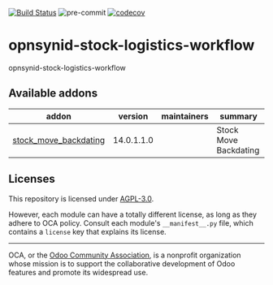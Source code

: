 [![Build Status](https://travis-ci.com/open-synergy/opnsynid-stock-logistics-workflow.svg?branch=14.0)](https://travis-ci.com/open-synergy/opnsynid-stock-logistics-workflow)
![pre-commit](https://github.com/open-synergy/opnsynid-stock-logistics-workflow/actions/workflows/pre-commit.yml/badge.svg)
[![codecov](https://codecov.io/gh/open-synergy/opnsynid-stock-logistics-workflow/branch/14.0/graph/badge.svg)](https://codecov.io/gh/open-synergy/opnsynid-stock-logistics-workflow)

<!-- /!\ do not modify above this line -->

# opnsynid-stock-logistics-workflow

opnsynid-stock-logistics-workflow

<!-- /!\ do not modify below this line -->

<!-- prettier-ignore-start -->

[//]: # (addons)

Available addons
----------------
addon | version | maintainers | summary
--- | --- | --- | ---
[stock_move_backdating](stock_move_backdating/) | 14.0.1.1.0 |  | Stock Move Backdating

[//]: # (end addons)

<!-- prettier-ignore-end -->

## Licenses

This repository is licensed under [AGPL-3.0](LICENSE).

However, each module can have a totally different license, as long as they adhere to OCA
policy. Consult each module's `__manifest__.py` file, which contains a `license` key
that explains its license.

----

OCA, or the [Odoo Community Association](http://odoo-community.org/), is a nonprofit
organization whose mission is to support the collaborative development of Odoo features
and promote its widespread use.
